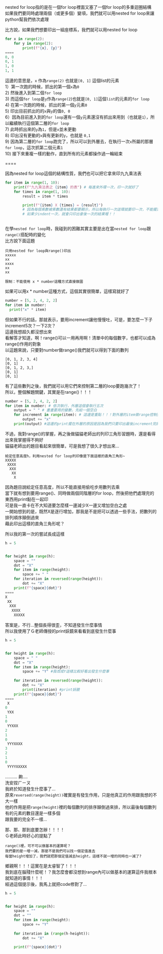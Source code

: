 nested for loop指的是在一個for loop裡面又塞了一個for loop的多重迴圈結構  
如果我們要同時處理兩個（或更多個）變項，我們就可以用nested for loop來讓python幫我們依次處理

比方說，如果我們想要印出一組座標系，我們就可以用nested for loop   
```python
for x in range(2):
    for y in range(2):
        print(f"{x}, {y}")
====
0, 0
0, 1
1, 0
1, 1
````
這邊的意思是，`x` 作為`range(2)` 也就是`[0, 1]` 這個list的元素   
1）第一次跑的時候，抓出的第一個`x`為`0`   
2) 然後進入到第二個`for loop`  
3) 而這個`for loop`是`y`作為`range(2`)也就是`[0, 1]`這個`list`的元素的`for loop`  
4) 在第一次跑的時候，抓出的第一個`y`元素`0`  
5) 印出目前抓出的的`x`與`y`的值`0, 0`  
6）因為目前進入到的`for loop`還有一個`y`元素還沒有抓出來用到（也就是`1`），所以繼續執行這個第二層的`for loop`  
7) 此時抓出來的`y`為`1`，但是`x`並未更動  
8) 印出沒有更動的`x`與有更新的`y`，也就是 `0,1`   
9) 因為第二層的`for loop`跑完了，所以可以到外層去，在執行一次`x`所屬的那層`for loop`，這次抓第二個元素`1`  
10) 接下來重複一樣的動作，直到所有的元素都操作過一輪結束

====

因為nested for loop這個的結構性質，我們也可以把它拿來印九九乘法表

```python
for item in range(1, 10):
    print(f"九九乘法表之 {item} 的表") # 每進來外環一次，印一次就好了
    for times in range(1, 10):
        result = item * times

        print(f"{item} X {times} = {result}") 
        # 因為每個乘數被乘數還有結果都要顯示，所以每執行一次這環就要印一次，不能擺到外環去
        # 如果少indent一次，就會只印出會後一次的結果喔！！  
      
```

在學`nested for loop`時，我碰到的困難其實主要是出在當`nested for loop`跟`range()`搭配時的變化  
比方說下面這題  

```
只用nested for loop與range()印出
xxxxx
xx
xxxx
xx
xx

限制：不能使用 x * number這種方式直接做圖
```

如果可以用x * number這種方式，這個其實很簡單，這樣寫就好了  

```python
number = [5, 2, 4, 2, 2]
for item in number:
  print("x" * item)
```

但如果不行的話，那就表示，要用increment讓他慢慢吐，可是，要怎麼一下子increment5次？一下2次？  
這邊我想超久都沒想出來  
看解答才知道，啊！range()可以一用再用啊！清單中的每個數字，也都可以成為range()作用的對象  
以這題來說，只要對number做range()我們就可以得到下面的數列  

```
[0, 1, 2, 3, 4]
[0, 1]
[0, 1, 2, 3,]
[0, 1]
[0, 1]
```
有了這些數列之後，我們就可以用它們來控制第二層的loop要跑幾次了！  
所以，整個解題關鍵，其實是在range()！！！  

```python
number = [5, 2, 4, 2, 2]
for item in number: # 依次執行，外層這個會執行五次
    output = " " # 畫畫要用的變數，先給一個空白
    for increment in range(item): # 這邊是重點！！！對外層的item做range控制要increment幾次
        output += "x"
    print(output) #這邊的print擺在外層的原因是因為我們只要印出最後increment完的結果即可
```


不過，我對range()的掌握，再之後做貓貓老師出的列印三角形習題時，還是看得出來我掌握得不夠好  
貓貓老師出的題目看起來很簡單，可是我想了很久才想出來...  

```
給定任意高度h，利用nested for loop列印像是下面這樣的直角三角形~
XXXXX
 XXXX
  XXX
   XX
    X

```
因為題目說給定任意高度，所以不能直接用偷吃步用數列去乘  
當下就有想到要用range()、同時做兩個同階層的for loop，然後把他們處理完的東西用print黏在一起印  
可是我一直卡在不大知道要怎麼樣一邊減少X一邊又增加空白之處  
一開始想到的是，既然X是逐行增加，那我是不是把可以透過一些手法，把數列的排列順序顛倒過來  
藉此印出這樣的直角三角形呢？  

所以我的第一次的嘗試長成這樣   
```python
h = 5


for height in range(h):
    space = ""
    dot = "X"
    for item in range(height):
        space += " "
    for iteration in reversed(range(height)):
        dot += "X"
    print(f"{space}{dot}")
====
X
 XX
  XXX
   XXXX
    XXXXX
```

答案是，不行...整個長得很歪，不知道發生什麼事情  
所以我使用了Ｇ老師傳授的print妖鏡來看看到底發生什麼事  

```python
h = 5


for height in range(h):
    space = " "
    dot = "X"
    for item in range(height):
        space += "Y" #我改成Y這樣比較好看出發生什麼事
        
    for iteration in reversed(range(height)):
        dot += "X"
        print(iteration) #print妖鏡
    print(f"{space}{dot}")
====
 X
0
 YXX
1
0
 YYXXX
2
1
0
 YYYXXXX
3
2
1
0
 YYYYXXXXX
```
..........
齁....  
洗安捏ㄏㄧㄡ   
我終於知道發生什麼事了...  
原來`reversed(range(height))`確實是有發生作用，只是他真正的作用跟我想的不大一樣  
他的作用是把`range(height)`裡的每個數列的排序顛倒過來排，所以最後每個數列有的元素的數目還是一樣多個  
跟我要的完全不一樣...

那、那、那到底要怎辦！！！！   
Ｇ老師此時好心的提點了  

```
range()裡，可不可以做基本的運算呢？
我們要的是一增一減，那是不是我們可以找一個定值進去
每當height增加了，我們就把那個定值減去height，這樣不就一增的同時也一減了?

```


鄉親啊！！！這實在是太睿智了！！！  
我到底在腦殘什麼呢！？我怎麼會都沒想到range內可以做基本的運算這件我根本就知道的事情！！！  
經過這個提示後，我馬上就把code修對了...  


```python
h = 5


for height in range(h):
    space = ""
    dot = ""
    for item in range(height):
        space += "Y"
        
    for iteration in (range(h-height)):
        dot += "X"
        
    print(f"{space}{dot}")
```
